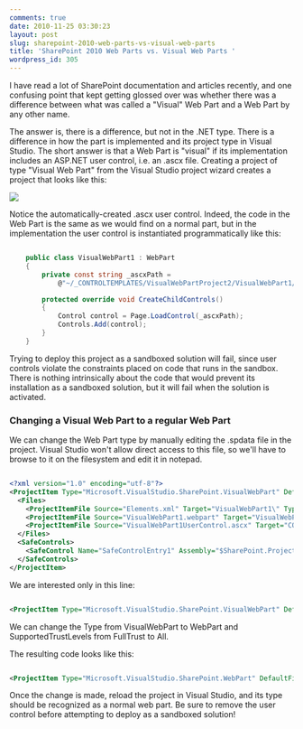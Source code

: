 ```yaml
---
comments: true
date: 2010-11-25 03:30:23
layout: post
slug: sharepoint-2010-web-parts-vs-visual-web-parts
title: 'SharePoint 2010 Web Parts vs. Visual Web Parts '
wordpress_id: 305
---
```


I have read a lot of SharePoint documentation and articles recently, and one confusing point that kept getting glossed over was whether there was a difference between what was called a "Visual" Web Part and a Web Part by any other name.

The answer is, there is a difference, but not in the .NET type. There is a difference in how the part is implemented and its project type in Visual Studio. The short answer is that a Web Part is "visual" if its implementation includes an ASP.NET user control, i.e. an .ascx file. Creating a project of type "Visual Web Part" from the Visual Studio project wizard creates a project that looks like this:

[![](http://crmvoyager.files.wordpress.com/2010/11/solution.png)](http://crmvoyager.files.wordpress.com/2010/11/solution.png)

Notice the automatically-created .ascx user control. Indeed, the code in the Web Part is the same as we would find on a normal part, but in the implementation the user control is instantiated programmatically like this:

``` csharp

    public class VisualWebPart1 : WebPart
    {
        private const string _ascxPath = 
			@"~/_CONTROLTEMPLATES/VisualWebPartProject2/VisualWebPart1/VisualWebPart1UserControl.ascx";

        protected override void CreateChildControls()
        {
            Control control = Page.LoadControl(_ascxPath);
            Controls.Add(control);
        }
    }

```


Trying to deploy this project as a sandboxed solution will fail, since user controls violate the constraints placed on code that runs in the sandbox. There is nothing intrinsically about the code that would prevent its installation as a sandboxed solution, but it will fail when the solution is activated.



### Changing a Visual Web Part to a regular Web Part



We can change the Web Part type by manually editing the .spdata file in the project. Visual Studio won't allow direct access to this file, so we'll have to browse to it on the filesystem and edit it in notepad.

``` xml

<?xml version="1.0" encoding="utf-8"?>
<ProjectItem Type="Microsoft.VisualStudio.SharePoint.VisualWebPart" DefaultFile="VisualWebPart1UserControl.ascx" SupportedTrustLevels="FullTrust" SupportedDeploymentScopes="Site" xmlns="http://schemas.microsoft.com/VisualStudio/2010/SharePointTools/SharePointProjectItemModel">
  <Files>
    <ProjectItemFile Source="Elements.xml" Target="VisualWebPart1\" Type="ElementManifest" />
    <ProjectItemFile Source="VisualWebPart1.webpart" Target="VisualWebPart1\" Type="ElementFile" />
    <ProjectItemFile Source="VisualWebPart1UserControl.ascx" Target="CONTROLTEMPLATES\VisualWebPartProject2\VisualWebPart1\" Type="TemplateFile" />
  </Files>
  <SafeControls>
    <SafeControl Name="SafeControlEntry1" Assembly="$SharePoint.Project.AssemblyFullName$" Namespace="VisualWebPartProject2.VisualWebPart1" TypeName="*" IsSafe="true" IsSafeAgainstScript="false" />
  </SafeControls>
</ProjectItem>

```


We are interested only in this line:

``` xml

<ProjectItem Type="Microsoft.VisualStudio.SharePoint.VisualWebPart" DefaultFile="VisualWebPart1UserControl.ascx" SupportedTrustLevels="FullTrust" 

```


We can change the Type from VisualWebPart to WebPart and SupportedTrustLevels from FullTrust to All.

The resulting code looks like this:


``` xml

<ProjectItem Type="Microsoft.VisualStudio.SharePoint.WebPart" DefaultFile="VisualWebPart1UserControl.ascx" SupportedTrustLevels="All" 

```


Once the change is made, reload the project in Visual Studio, and its type should be recognized as a normal web part. Be sure to remove the user control before attempting to deploy as a sandboxed solution!
